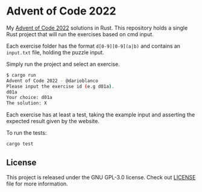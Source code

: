 # Advent of Code 2022

My [Advent of Code 2022](https://adventofcode.com/2022/) solutions in Rust.
This repository holds a single Rust project that will run the exercises based
on cmd input.

Each exercise folder has the format `d[0-9][0-9](a|b)` and contains an `input.txt` file,
holding the puzzle input.

Simply run the project and select an exercise.

```sh
$ cargo run
Advent of Code 2022 - @darioblanco
Please input the exercise id (e.g d01a).
d01a
Your choice: d01a
The solution: X
```

Each exercise has at least a test, taking the example input and asserting
the expected result given by the website.

To run the tests:

```sh
cargo test
```

## License

This project is released under the GNU GPL-3.0 license.
Check out [LICENSE](./LICENSE) file for more information.
